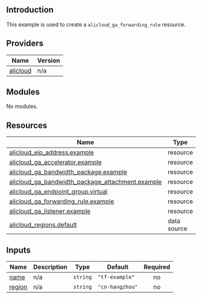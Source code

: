 ## Introduction

This example is used to create a `alicloud_ga_forwarding_rule` resource.

<!-- BEGIN_TF_DOCS -->
## Providers

| Name | Version |
|------|---------|
| <a name="provider_alicloud"></a> [alicloud](#provider\_alicloud) | n/a |

## Modules

No modules.

## Resources

| Name | Type |
|------|------|
| [alicloud_eip_address.example](https://registry.terraform.io/providers/aliyun/alicloud/latest/docs/resources/eip_address) | resource |
| [alicloud_ga_accelerator.example](https://registry.terraform.io/providers/aliyun/alicloud/latest/docs/resources/ga_accelerator) | resource |
| [alicloud_ga_bandwidth_package.example](https://registry.terraform.io/providers/aliyun/alicloud/latest/docs/resources/ga_bandwidth_package) | resource |
| [alicloud_ga_bandwidth_package_attachment.example](https://registry.terraform.io/providers/aliyun/alicloud/latest/docs/resources/ga_bandwidth_package_attachment) | resource |
| [alicloud_ga_endpoint_group.virtual](https://registry.terraform.io/providers/aliyun/alicloud/latest/docs/resources/ga_endpoint_group) | resource |
| [alicloud_ga_forwarding_rule.example](https://registry.terraform.io/providers/aliyun/alicloud/latest/docs/resources/ga_forwarding_rule) | resource |
| [alicloud_ga_listener.example](https://registry.terraform.io/providers/aliyun/alicloud/latest/docs/resources/ga_listener) | resource |
| [alicloud_regions.default](https://registry.terraform.io/providers/aliyun/alicloud/latest/docs/data-sources/regions) | data source |

## Inputs

| Name | Description | Type | Default | Required |
|------|-------------|------|---------|:--------:|
| <a name="input_name"></a> [name](#input\_name) | n/a | `string` | `"tf-example"` | no |
| <a name="input_region"></a> [region](#input\_region) | n/a | `string` | `"cn-hangzhou"` | no |
<!-- END_TF_DOCS -->
